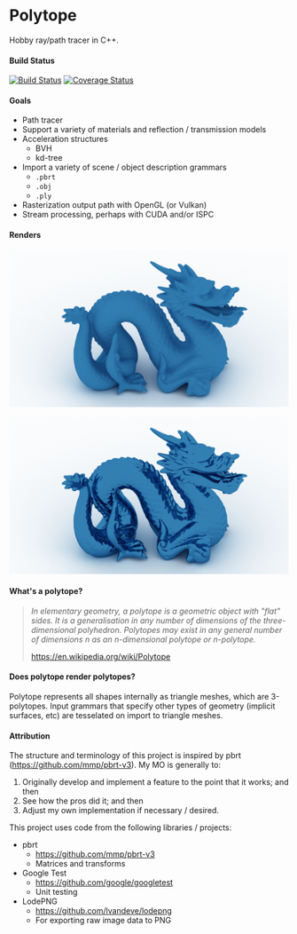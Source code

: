 # Polytope  
Hobby ray/path tracer in C++.  

#### Build Status

[![Build Status](https://travis-ci.org/danielthompson/polytope.svg?branch=master)](https://travis-ci.org/danielthompson/polytope) [![Coverage Status](https://coveralls.io/repos/github/danielthompson/polytope/badge.svg?branch=master)](https://coveralls.io/github/danielthompson/polytope?branch=master)

#### Goals
* Path tracer
* Support a variety of materials and reflection / transmission models
* Acceleration structures
  * BVH
  * kd-tree
* Import a variety of scene / object description grammars
  * `.pbrt`
  * `.obj`
  * `.ply`
* Rasterization output path with OpenGL (or Vulkan)
* Stream processing, perhaps with CUDA and/or ISPC

#### Renders

![dragon](renders/dragon-diffuse.png)

![dragon](renders/dragon-specular.png)

#### What's a polytope?

> _In elementary geometry, a polytope is a geometric object with "flat" sides. It is a generalisation in any number of dimensions of the three-dimensional polyhedron. Polytopes may exist in any general number of dimensions n as an n-dimensional polytope or n-polytope._ 
> 
> https://en.wikipedia.org/wiki/Polytope

#### Does polytope render polytopes?

Polytope represents all shapes internally as triangle meshes, which are 3-polytopes. Input grammars that specify other types of geometry (implicit surfaces, etc) are tesselated on import to triangle meshes.

#### Attribution

The structure and terminology of this project is inspired by pbrt (https://github.com/mmp/pbrt-v3). My MO is generally to:
 1. Originally develop and implement a feature to the point that it works; and then
 2. See how the pros did it; and then
 3. Adjust my own implementation if necessary / desired.

This project uses code from the following libraries / projects:

 * pbrt
   * https://github.com/mmp/pbrt-v3
   * Matrices and transforms
 * Google Test
   * https://github.com/google/googletest
   * Unit testing
 * LodePNG
   * https://github.com/lvandeve/lodepng
   * For exporting raw image data to PNG
   